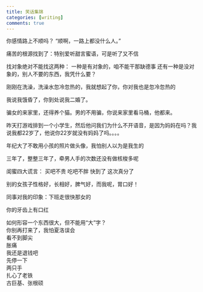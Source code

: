 ```yaml
---
title: 笑话集锦
categories: [writing]
comments: true
---
```


你感情路上不顺吗？
“顺啊，一路上都没什么人。”

痛苦的根源找到了：特别爱听甜言蜜语，可是听了又不信

找对象绝对不能找这两种：
一种是有对象的，咱不能干那缺德事
还有一种是没对象的，别人不要的东西，我凭什么要？

刚刚在洗澡，洗澡水忽冷忽热的，我就想起了你，你对我也是忽冷忽热的

我说我饿昏了，你到处说我二婚了。

骗女的来家里，还得养个猫。男的不用骗，你说来家里看马桶，他都来。

昨天打游戏排到一个小学生，然后他问我们为什么不开语音，是因为妈妈在吗？我说我都22岁了，他说你22岁就没有妈妈了吗。。。。

年纪大了不敢用小孩的照片做头像，我怕别人以为是我生的

三年了，整整三年了，牵男人手的次数还没有做核梭多呢

闺蜜四大谎言：
买吧不贵
吃吧不胖
快到了
这次真分了

别的女孩子性格好，长相好，脾气好，而我呢，胃口好！

同事对我的印象：下班走很快那女的

你的牙齿上有口红

如何形容一个东西很大，但不能用“大”字？  
你别再打来了，我怕夏洛误会  
看不到脚尖  
胀痛  
我还是退钱吧  
先停一下  
两只手  
扎心了老铁  
古巨基、张根硕


